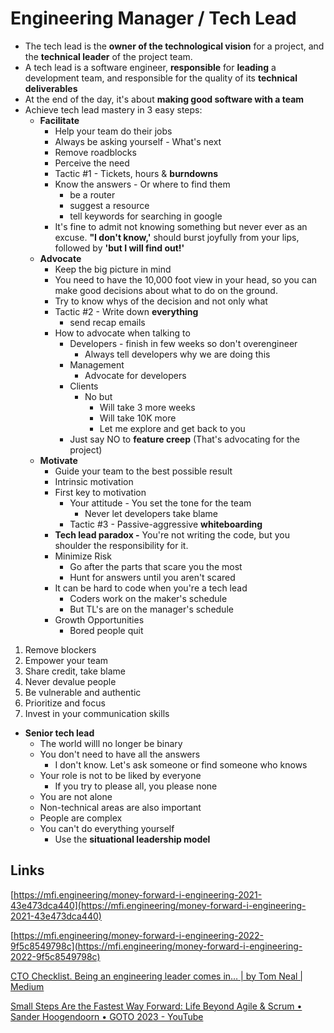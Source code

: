 # Engineering Manager / Tech Lead

- The tech lead is the **owner of the technological vision** for a project, and the **technical leader** of the project team.
- A tech lead is a software engineer, **responsible** for **leading** a development team, and responsible for the quality of its **technical deliverables**
- At the end of the day, it's about **making good software with a team**
- Achieve tech lead mastery in 3 easy steps:
  - **Facilitate**
    - Help your team do their jobs
    - Always be asking yourself - What's next
    - Remove roadblocks
    - Perceive the need
    - Tactic #1 - Tickets, hours & **burndowns**
    - Know the answers - Or where to find them
      - be a router
      - suggest a resource
      - tell keywords for searching in google
    - It's fine to admit not knowing something but never ever as an excuse. **"I don't know,'** should burst joyfully from your lips, followed by **'but I will find out!'**
  - **Advocate**
    - Keep the big picture in mind
    - You need to have the 10,000 foot view in your head, so you can make good decisions about what to do on the ground.
    - Try to know whys of the decision and not only what
    - Tactic #2 - Write down **everything**
      - send recap emails
    - How to advocate when talking to
      - Developers - finish in few weeks so don't overengineer
        - Always tell developers why we are doing this
      - Management
        - Advocate for developers
      - Clients
        - No but
          - Will take 3 more weeks
          - Will take 10K more
          - Let me explore and get back to you
      - Just say NO to **feature creep** (That's advocating for the project)
  - **Motivate**
    - Guide your team to the best possible result
    - Intrinsic motivation
    - First key to motivation
      - Your attitude - You set the tone for the team
        - Never let developers take blame
      - Tactic #3 - Passive-aggressive **whiteboarding**
    - **Tech lead paradox -** You're not writing the code, but you shoulder the responsibility for it.
    - Minimize Risk
      - Go after the parts that scare you the most
      - Hunt for answers until you aren't scared
    - It can be hard to code when you're a tech lead
      - Coders work on the maker's schedule
      - But TL's are on the manager's schedule
    - Growth Opportunities
      - Bored people quit

1. Remove blockers
2. Empower your team
3. Share credit, take blame
4. Never devalue people
5. Be vulnerable and authentic
6. Prioritize and focus
7. Invest in your communication skills

- **Senior tech lead**
  - The world willl no longer be binary
  - You don't need to have all the answers
    - I don't know. Let's ask someone or find someone who knows
  - Your role is not to be liked by everyone
    - If you try to please all, you please none
  - You are not alone
  - Non-technical areas are also important
  - People are complex
  - You can't do everything yourself
    - Use the **situational leadership model**

## Links

[https://mfi.engineering/money-forward-i-engineering-2021-43e473dca440](https://mfi.engineering/money-forward-i-engineering-2021-43e473dca440)

[https://mfi.engineering/money-forward-i-engineering-2022-9f5c8549798c](https://mfi.engineering/money-forward-i-engineering-2022-9f5c8549798c)

[CTO Checklist. Being an engineering leader comes in… | by Tom Neal | Medium](https://medium.com/@tom-neal/cto-checklist-1a2ef3d6502)

[Small Steps Are the Fastest Way Forward: Life Beyond Agile & Scrum • Sander Hoogendoorn • GOTO 2023 - YouTube](https://www.youtube.com/watch?v=OzCE4m9ERvU)
